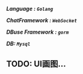 ***Language : ```Golang```***

***ChatFramework : ```WebSocket```*** 

***DBuse Framework : ```gorm```***

***DB: ```Mysql```***
## TODO: UI画图...